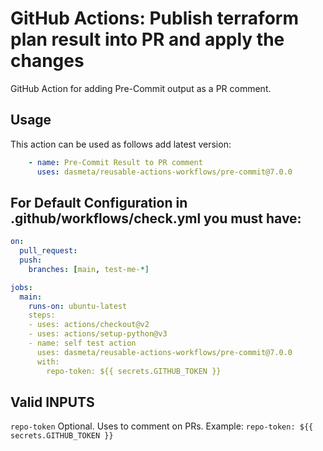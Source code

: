 # GitHub Actions: Publish terraform plan result into PR and apply the changes
GitHub Action for adding Pre-Commit output as a PR comment.

## Usage

This action can be used as follows add latest version:

```yaml
    - name: Pre-Commit Result to PR comment
      uses: dasmeta/reusable-actions-workflows/pre-commit@7.0.0
```

## For Default Configuration in .github/workflows/check.yml you must have:

```yaml
on:
  pull_request:
  push:
    branches: [main, test-me-*]

jobs:
  main:
    runs-on: ubuntu-latest
    steps:
    - uses: actions/checkout@v2
    - uses: actions/setup-python@v3
    - name: self test action
      uses: dasmeta/reusable-actions-workflows/pre-commit@7.0.0
      with:
        repo-token: ${{ secrets.GITHUB_TOKEN }}

```
## Valid INPUTS

`repo-token`
Optional. Uses to comment on PRs. Example: `repo-token: ${{ secrets.GITHUB_TOKEN }}`

